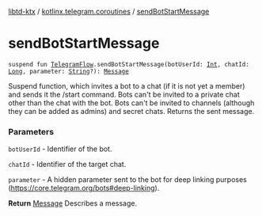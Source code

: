 [libtd-ktx](../index.md) / [kotlinx.telegram.coroutines](index.md) / [sendBotStartMessage](./send-bot-start-message.md)

# sendBotStartMessage

`suspend fun `[`TelegramFlow`](../kotlinx.telegram.core/-telegram-flow/index.md)`.sendBotStartMessage(botUserId: `[`Int`](https://kotlinlang.org/api/latest/jvm/stdlib/kotlin/-int/index.html)`, chatId: `[`Long`](https://kotlinlang.org/api/latest/jvm/stdlib/kotlin/-long/index.html)`, parameter: `[`String`](https://kotlinlang.org/api/latest/jvm/stdlib/kotlin/-string/index.html)`?): `[`Message`](https://tdlibx.github.io/td/docs/org/drinkless/td/libcore/telegram/TdApi.Message.html)

Suspend function, which invites a bot to a chat (if it is not yet a member) and sends it the
/start command. Bots can't be invited to a private chat other than the chat with the bot. Bots can't
be invited to channels (although they can be added as admins) and secret chats. Returns the sent
message.

### Parameters

`botUserId` - Identifier of the bot.

`chatId` - Identifier of the target chat.

`parameter` - A hidden parameter sent to the bot for deep linking purposes
(https://core.telegram.org/bots#deep-linking).

**Return**
[Message](https://tdlibx.github.io/td/docs/org/drinkless/td/libcore/telegram/TdApi.Message.html) Describes a message.

